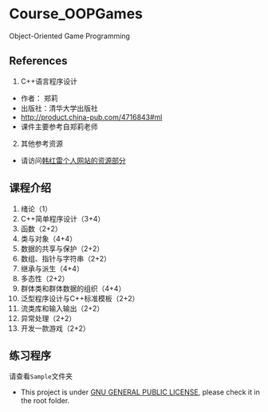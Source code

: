 # Course_OOPGames
Object-Oriented Game Programming

## References
1. C++语言程序设计
- 作者： 郑莉   
- 出版社：清华大学出版社
- http://product.china-pub.com/4716843#ml
- 课件主要参考自郑莉老师
2. 其他参考资源
- 请访问[韩红雷个人网站的资源部分](https://hanhonglei.github.io/links/)

## 课程介绍
1. 绪论（1）
2. C++简单程序设计（3+4）
2. 函数（2+2）
2. 类与对象（4+4）
2. 数据的共享与保护（2+2）
2. 数组、指针与字符串（2+2）
2. 继承与派生（4+4）
2. 多态性（2+2）
2. 群体类和群体数据的组织（4+4）
2. 泛型程序设计与C++标准模板（2+2）
2. 流类库和输入输出（2+2）
2. 异常处理（2+2）
2. 开发一款游戏（2+2）

## 练习程序
请查看`Sample`文件夹

- This project is under [GNU GENERAL PUBLIC LICENSE](https://www.gnu.org/licenses/), please check it in the root folder.